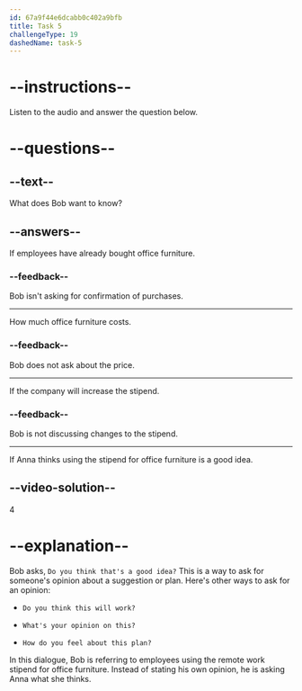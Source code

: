 ```yaml
---
id: 67a9f44e6dcabb0c402a9bfb
title: Task 5
challengeType: 19
dashedName: task-5
---
```


<!-- (Audio) Bob: Do you think that's a good idea? -->

# --instructions--

Listen to the audio and answer the question below.

# --questions--

## --text--

What does Bob want to know?

## --answers--

If employees have already bought office furniture.

### --feedback--

Bob isn't asking for confirmation of purchases.

---

How much office furniture costs.

### --feedback--

Bob does not ask about the price.

---

If the company will increase the stipend.

### --feedback--

Bob is not discussing changes to the stipend.

---

If Anna thinks using the stipend for office furniture is a good idea.

## --video-solution--

4

# --explanation--

Bob asks, `Do you think that's a good idea?` This is a way to ask for someone's opinion about a suggestion or plan. Here's other ways to ask for an opinion:

- `Do you think this will work?`

- `What's your opinion on this?`

- `How do you feel about this plan?`

In this dialogue, Bob is referring to employees using the remote work stipend for office furniture. Instead of stating his own opinion, he is asking Anna what she thinks.
